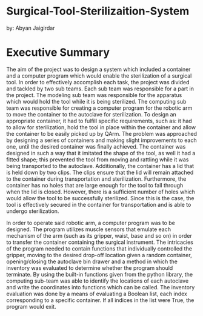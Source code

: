 # Surgical-Tool-Sterilizaition-System
by: Abyan Jaigirdar


# Executive Summary
The aim of the project was to design a system which included a container and a computer program which would enable the sterilization of a surgical tool. In order to effectively accomplish each task, the project was divided and tackled by two sub teams. Each sub team was responsible for a part in the project. The modeling sub team was responsible for the apparatus which would hold the tool while it is being sterilized. The computing sub team was responsible for creating a computer program for the robotic arm to move the container to the autoclave for sterilization. To design an appropriate container, it had to fulfill specific requirements, such as: it had to allow for sterilization, hold the tool in place within the container and allow the container to be easily picked up by QArm. The problem was approached by designing a series of containers and making slight improvements to each one, until the desired container was finally achieved. The container was designed in such a way that it imitated the shape of the tool, as well it had a fitted shape; this prevented the tool from moving and rattling while it was being transported to the autoclave. Additionally, the container has a lid that is held down by two clips. The clips ensure that the lid will remain attached to the container during transportation and sterilization. Furthermore, the container has no holes that are large enough for the tool to fall through when the lid is closed. However, there is a sufficient number of holes which would allow the tool to be successfully sterilized. Since this is the case, the tool is effectively secured in the container for transportation and is able to undergo sterilization.

In order to operate said robotic arm, a computer program was to be designed. The program utilizes muscle sensors that emulate each mechanism of the arm (such as its gripper, waist, base and so on) in order to transfer the container containing the surgical instrument. The intricacies of the program needed to contain functions that individually controlled the gripper, moving to the desired drop-off location given a random container, opening/closing the autoclave bin drawer and a method in which the inventory was evaluated to determine whether the program should terminate. By using the built-in functions given from the python library, the computing sub-team was able to identify the locations of each autoclave and write the coordinates into functions which can be called. The inventory evaluation was done by a means of evaluating a Boolean list, each index corresponding to a specific container. If all indices in the list were True, the program would exit.
